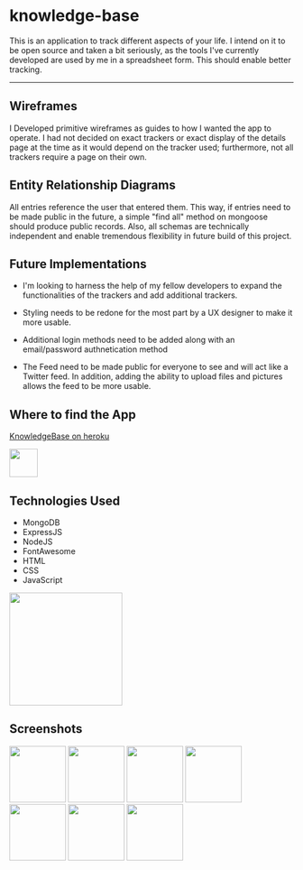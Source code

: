 # knowledge-base

This is an application to track different aspects of your life. I intend on it to be open source and taken a bit seriously, as the tools I've currently developed are used by me in a spreadsheet form. This should enable better tracking. 

---

## Wireframes

I Developed primitive wireframes as guides to how I wanted the app to operate. I had not decided on exact trackers or exact display of the details page at the time as it would depend on the tracker used; furthermore, not all trackers require a page on their own.

## Entity Relationship Diagrams

All entries reference the user that entered them. This way, if entries need to be made public in the future, a simple "find all" method on mongoose should produce public records. Also, all schemas are technically independent and enable tremendous flexibility in future build of this project.

## Future Implementations

- I'm looking to harness the help of my fellow developers to expand the functionalities of the trackers and add additional trackers.

- Styling needs to be redone for the most part by a UX designer to make it more usable. 

- Additional login methods need to be added along with an email/password authnetication method

- The Feed need to be made public for everyone to see and will act like a Twitter feed. In addition, adding the ability to upload files and pictures allows the feed to be more usable.

## Where to find the App

[KnowledgeBase on heroku](https://ds-knowledge-base.herokuapp.com)

<img src="https://external-content.duckduckgo.com/iu/?u=https%3A%2F%2Fapi.slack.com%2Fimg%2Fapi%2Fhosting_heroku.png&f=1&nofb=1" width="50px">

## Technologies Used

- MongoDB
- ExpressJS
- NodeJS
- FontAwesome
- HTML
- CSS 
- JavaScript

<img src="https://imgur.com/download/AWvt1Jv" width="200px">

## Screenshots

<img src="./public/screen1" width="100px">
<img src="./public/screen2" width="100px">
<img src="./public/screen3" width="100px">
<img src="./public/screen4" width="100px">
<img src="./public/screen5" width="100px">
<img src="./public/screen6" width="100px">
<img src="./public/screen7" width="100px">